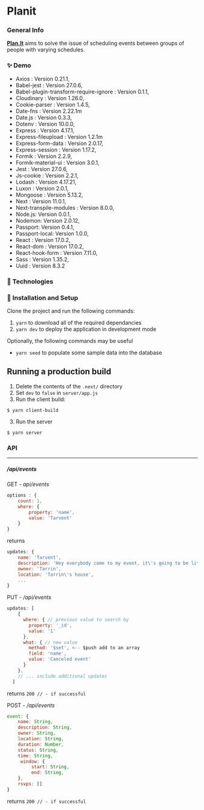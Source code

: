 # Planit

### General Info
 **[Plan.It](https://github.com/Kirk-Blue-Ocean/planit "Plan.It")** aims to solve the issue of scheduling events between groups of people with varying schedules.
 
### ✨ Demo
* Axios : Version 0.21.1,
* Babel-jest : Version 27.0.6,
* Babel-plugin-transform-require-ignore : Version 0.1.1,
* Cloudinary : Version 1.26.0,
* Cookie-parser : Version 1.4.5,
* Date-fns : Version 2.22.1m
* Date.js : Version 0.3.3,
* Dotenv : Version 10.0.0,
* Express : Version 4.17.1,
* Express-fileupload : Version 1.2.1m
* Express-form-data : Version 2.0.17,
* Express-session : Version 1.17.2,
* Formik : Version 2.2.9,
* Formik-material-ui : Version 3.0.1,
* Jest : Version 27.0.6,
* Js-cookie : Version 2.2.1,
* Lodash : Version 4.17.21,
* Luxon : Version 2.0.1,
* Mongoose : Version 5.13.2,
* Next : Version 11.0.1,
* Next-transpile-modules : Version 8.0.0,
* Node.js: Version 0.0.1,
* Nodemon: Version 2.0.12,
* Passport: Version 0.4.1,
* Passport-local: Version 1.0.0,
* React : Version 17.0.2,
* React-dom : Version 17.0.2,
* React-hook-form : Version 7.11.0,
* Sass : Version 1.35.2,
* Uuid : Version 8.3.2

### 🧪 Technologies


### 🚀 Installation and Setup
Clone the project and run the following commands:
1. `yarn` to download all of the required dependancies
2. `yarn dev` to deploy the application in development mode

Optionally, the following commands may be useful
- `yarn seed` to populate some sample data into the database

## Running a production build

1. Delete the contents of the `.next/` directory
2. Set `dev` to `false` in `server/app.js`
3. Run the client build:
```
$ yarn client-build
```
3. Run the server
```
$ yarn server
```

### API
------------
##### /api/events
GET - *api/events*
```javascript
options : {
	count: 1,
	where: {
		property: 'name',
		value: 'Tarvent'
	}
}
```
returns
```javascript
updates: {
    name: 'Tarvent',
    description: 'Hey everybody come to my event, it\'s going to be lit! ',
    owner: 'Tarrin',
    location: 'Tarrin\'s house',
  	...
}
```
PUT - */api/events*

```javascript
updates: [
    {
      where: { // previous value to search by
        property: '_id',
        value: '1'
      },
      what: { // new value
        method: '$set', <-- $push add to an array
        field: 'name',
        value: 'Canceled event'
      }
    },
	// ... include additional updates
  ]
```
returns
`200 // - if successful `

POST - */api/events*
```javascript
event: {
 	name: String,
 	description: String,
 	owner: String,
 	location: String,
 	duration: Number,
 	status: String,
 	time: String,
	 window: {
  		 start: String,
  		 end: String,
 	},
 	rsvps: []
}
```
returns `200 // - if successful`


